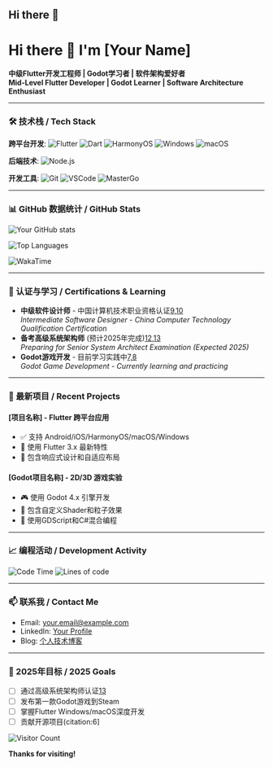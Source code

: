 ## Hi there 👋

# Hi there 👋 I'm [Your Name]

**中级Flutter开发工程师 | Godot学习者 | 软件架构爱好者**  
**Mid-Level Flutter Developer | Godot Learner | Software Architecture Enthusiast**

---

### 🛠 技术栈 / Tech Stack

**跨平台开发**:
![Flutter](https://img.shields.io/badge/Flutter-02569B?style=for-the-badge&logo=flutter&logoColor=white)
![Dart](https://img.shields.io/badge/Dart-0175C2?style=for-the-badge&logo=dart&logoColor=white)
![HarmonyOS](https://img.shields.io/badge/HarmonyOS-000000?style=for-the-badge&logo=harmonyos&logoColor=white)
![Windows](https://img.shields.io/badge/Windows-0078D6?style=for-the-badge&logo=windows&logoColor=white)
![macOS](https://img.shields.io/badge/macOS-000000?style=for-the-badge&logo=apple&logoColor=white)

**后端技术**:
![Node.js](https://img.shields.io/badge/Node.js-339933?style=for-the-badge&logo=nodedotjs&logoColor=white)

**开发工具**:
![Git](https://img.shields.io/badge/Git-F05032?style=for-the-badge&logo=git&logoColor=white)
![VSCode](https://img.shields.io/badge/VSCode-007ACC?style=for-the-badge&logo=visualstudiocode&logoColor=white)
![MasterGo](https://img.shields.io/badge/MasterGo-000000?style=for-the-badge)

---

### 📊 GitHub 数据统计 / GitHub Stats

![Your GitHub stats](https://github-readme-stats.vercel.app/api?username=yourusername&show_icons=true&theme=radical)

![Top Languages](https://github-readme-stats.vercel.app/api/top-langs/?username=yourusername&layout=compact&theme=radical)

![WakaTime](https://github-readme-stats.vercel.app/api/wakatime?username=yourusername&layout=compact&theme=radical)

---

### 📜 认证与学习 / Certifications & Learning

- **中级软件设计师** - 中国计算机技术职业资格认证[9,10](@ref)  
  *Intermediate Software Designer - China Computer Technology Qualification Certification*
- **备考高级系统架构师** (预计2025年完成)[12,13](@ref)  
  *Preparing for Senior System Architect Examination (Expected 2025)*
- **Godot游戏开发** - 目前学习实践中[7,8](@ref)  
  *Godot Game Development - Currently learning and practicing*

---

### 🌟 最新项目 / Recent Projects

#### [项目名称] - Flutter 跨平台应用
- ✅ 支持 Android/iOS/HarmonyOS/macOS/Windows
- 🚀 使用 Flutter 3.x 最新特性
- 📱 包含响应式设计和自适应布局

#### [Godot项目名称] - 2D/3D 游戏实验
- 🎮 使用 Godot 4.x 引擎开发
- 🎨 包含自定义Shader和粒子效果
- 🔧 使用GDScript和C#混合编程

---

### 📈 编程活动 / Development Activity

<!--START_SECTION:waka-->
![Code Time](http://img.shields.io/badge/Code%20Time-1000%20hrs%2054%20mins-blue)
![Lines of code](https://img.shields.io/badge/From%20Hello%20World%20I%27ve%20Written-1.5%20million%20lines%20of%20code-blue)
<!--END_SECTION:waka-->

---

### 📫 联系我 / Contact Me

- Email: your.email@example.com
- LinkedIn: [Your Profile](https://linkedin.com/in/yourprofile)
- Blog: [个人技术博客](https://yourblog.com)

---

### 🎯 2025年目标 / 2025 Goals

- [ ] 通过高级系统架构师认证[13](@ref)
- [ ] 发布第一款Godot游戏到Steam
- [ ] 掌握Flutter Windows/macOS深度开发
- [ ] 贡献开源项目(citation:6]

![Visitor Count](https://visitor-badge.laobi.icu/badge?page_id=yourusername.yourusername)

**Thanks for visiting!**
